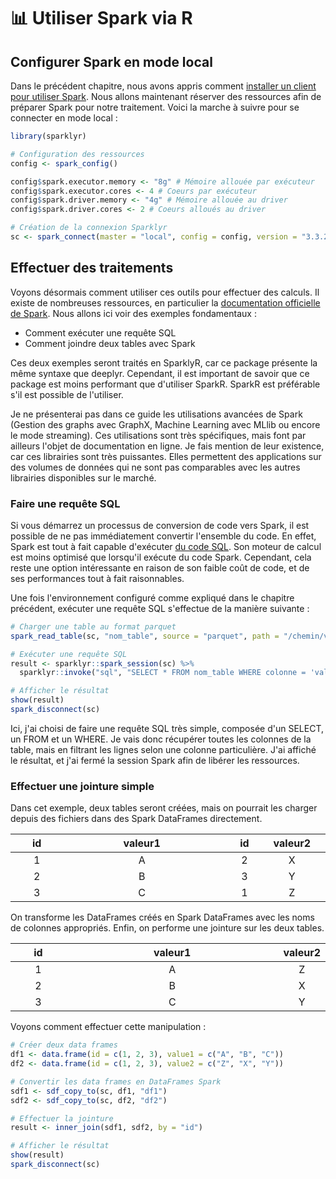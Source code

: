 # 📊 Utiliser Spark via R

## Configurer Spark en mode local

Dans le précédent chapitre, nous avons appris comment [installer un client pour utiliser Spark](installer.md). Nous allons maintenant réserver des ressources afin de préparer Spark pour notre traitement. Voici la marche à suivre pour se connecter en mode local :

```r
library(sparklyr)

# Configuration des ressources
config <- spark_config()

config$spark.executor.memory <- "8g" # Mémoire allouée par exécuteur
config$spark.executor.cores <- 4 # Coeurs par exécuteur
config$spark.driver.memory <- "4g" # Mémoire allouée au driver
config$spark.driver.cores <- 2 # Coeurs alloués au driver

# Création de la connexion Sparklyr
sc <- spark_connect(master = "local", config = config, version = "3.3.2")
```

## Effectuer des traitements

Voyons désormais comment utiliser ces outils pour effectuer des calculs. Il existe de nombreuses ressources, en particulier la [documentation officielle de Spark](https://spark.apache.org/docs/latest/quick-start.html). Nous allons ici voir des exemples fondamentaux :

* Comment exécuter une requête SQL
* Comment joindre deux tables avec Spark

Ces deux exemples seront traités en SparklyR, car ce package présente la même syntaxe que deeplyr. Cependant, il est important de savoir que ce package est moins performant que d'utiliser SparkR. SparkR est préférable s'il est possible de l'utiliser.

Je ne présenterai pas dans ce guide les utilisations avancées de Spark (Gestion des graphs avec GraphX, Machine Learning avec MLlib ou encore le mode streaming). Ces utilisations sont très spécifiques, mais font par ailleurs l'objet de documentation en ligne. Je fais mention de leur existence, car ces librairies sont très puissantes. Elles permettent des applications sur des volumes de données qui ne sont pas comparables avec les autres librairies disponibles sur le marché.

### Faire une requête SQL

Si vous démarrez un processus de conversion de code vers Spark, il est possible de ne pas immédiatement convertir l'ensemble du code. En effet, Spark est tout à fait capable d'exécuter [du code SQL](../stockage/sql/bases.md). Son moteur de calcul est moins optimisé que lorsqu'il exécute du code Spark. Cependant, cela reste une option intéressante en raison de son faible coût de code, et de ses performances tout à fait raisonnables.

Une fois l'environnement configuré comme expliqué dans le chapitre précédent, exécuter une requête SQL s'effectue de la manière suivante :

```r
# Charger une table au format parquet
spark_read_table(sc, "nom_table", source = "parquet", path = "/chemin/vers/le/fichier.parquet")

# Exécuter une requête SQL
result <- sparklyr::spark_session(sc) %>%
  sparklyr::invoke("sql", "SELECT * FROM nom_table WHERE colonne = 'valeur'")

# Afficher le résultat
show(result)
spark_disconnect(sc)
```

Ici, j'ai choisi de faire une requête SQL très simple, composée d'un SELECT, un FROM et un WHERE. Je vais donc récupérer toutes les colonnes de la table, mais en filtrant les lignes selon une colonne particulière. J'ai affiché le résultat, et j'ai fermé la session Spark afin de libérer les ressources.

### Effectuer une jointure simple

Dans cet exemple, deux tables seront créées, mais on pourrait les charger depuis des fichiers dans des Spark DataFrames directement.

<table><thead><tr><th width="76" align="center">id</th><th width="261" align="center">valeur1</th><th width="67" align="center">id</th><th align="center">valeur2</th><th data-hidden></th></tr></thead><tbody><tr><td align="center">1</td><td align="center">A</td><td align="center">2</td><td align="center">X</td><td></td></tr><tr><td align="center">2</td><td align="center">B</td><td align="center">3</td><td align="center">Y</td><td></td></tr><tr><td align="center">3</td><td align="center">C</td><td align="center">1</td><td align="center">Z</td><td></td></tr></tbody></table>

On transforme les DataFrames créés en Spark DataFrames avec les noms de colonnes appropriés. Enfin, on performe une jointure sur les deux tables.

<table><thead><tr><th width="73" align="center">id</th><th width="324" align="center">valeur1</th><th align="center">valeur2</th></tr></thead><tbody><tr><td align="center">1</td><td align="center">A</td><td align="center">Z</td></tr><tr><td align="center">2</td><td align="center">B</td><td align="center">X</td></tr><tr><td align="center">3</td><td align="center">C</td><td align="center">Y</td></tr></tbody></table>

Voyons comment effectuer cette manipulation :

```r
# Créer deux data frames
df1 <- data.frame(id = c(1, 2, 3), value1 = c("A", "B", "C"))
df2 <- data.frame(id = c(1, 2, 3), value2 = c("Z", "X", "Y"))

# Convertir les data frames en DataFrames Spark
sdf1 <- sdf_copy_to(sc, df1, "df1")
sdf2 <- sdf_copy_to(sc, df2, "df2")

# Effectuer la jointure
result <- inner_join(sdf1, sdf2, by = "id")

# Afficher le résultat
show(result)
spark_disconnect(sc)
```
